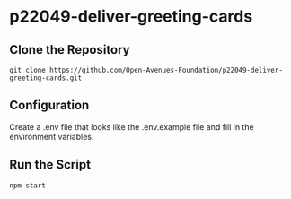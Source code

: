 # p22049-deliver-greeting-cards


## Clone the Repository 
`git clone https://github.com/Open-Avenues-Foundation/p22049-deliver-greeting-cards.git`

## Configuration 
Create a .env file that looks like the .env.example file and fill in the environment variables. 

## Run the Script 
`npm start`
